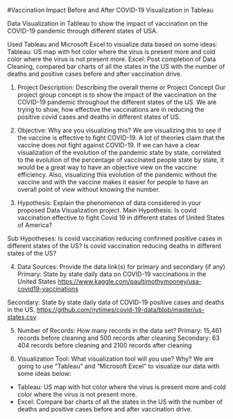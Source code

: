 #Vaccination Impact Before and After COVID-19 Visualization in Tableau

Data Visualization in Tableau to show the impact of vaccination on the COVID-19 pandemic through different states of USA.

Used Tableau and Microsoft Excel to visualize data based on some ideas:
Tableau: US map with hot color where the virus is present more and cold color where the virus is not present more. 
Excel: Post completion of Data Cleaning, compared bar charts of all the states in the US with the number of deaths and positive cases before and after vaccination drive.


1.	Project Description: Describing the overall theme or Project Concept
Our project group concept is to show the impact of the vaccination on the COVID-19 pandemic throughout the different states of the US. We are trying to show, how effective the vaccinations are in reducing the positive covid cases and deaths in different states of US.


2.	Objective: Why are you visualizing this?
We are visualizing this to see if the vaccine is effective to fight COVID-19. A lot of theories claim that the vaccine does not fight against COVID-19. If we can have a clear visualization of the evolution of the pandemic state by state, correlated to the evolution of the percentage of vaccinated people state by state, it would be a great way to have an objective view on the vaccine efficiency. Also, visualizing this evolution of the pandemic without the vaccine and with the vaccine makes it easier for people to have an overall point of view without knowing the number.


3.	Hypothesis: Explain the phenomenon of data considered in your proposed Data Visualization project.
Main Hypothesis: 
Is covid vaccination effective to fight Covid 19 in different states of United States of America?

Sub Hypotheses: 
Is covid vaccination reducing confirmed positive cases in different states of the US? 
Is covid vaccination reducing deaths in different states of the US?


4.	Data Sources: Provide the data link(s) for primary and secondary (if any)
Primary: State by state daily data on COVID-19 vaccinations in the United States
https://www.kaggle.com/paultimothymooney/usa-covid19-vaccinations

Secondary: State by state daily data of COVID-19 positive cases and deaths in the US.
https://github.com/nytimes/covid-19-data/blob/master/us-states.csv


5.	Number of Records: How many records in the data set?
Primary: 15,461 records before cleaning and 500 records after cleaning
Secondary: 63 404 records before cleaning and 2100 records after cleaning


6.	Visualization Tool: What visualization tool will you use? Why?
We are going to use “Tableau” and “Microsoft Excel” to visualize our data with some ideas below:
-	Tableau: US map with hot color where the virus is present more and cold color where the virus is not present more. 
-	Excel: Compare bar charts of all the states in the US with the number of deaths and positive cases before and after vaccination drive. 




